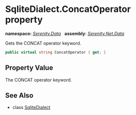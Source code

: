 # SqliteDialect.ConcatOperator property
**namespace:** *[Serenity.Data](../../README.md#serenity.data-namespace)*   **assembly**: *[Serenity.Net.Data](../../README.md)*

Gets the CONCAT operator keyword.

```csharp
public virtual string ConcatOperator { get; }
```

## Property Value

The CONCAT operator keyword.

## See Also

* class [SqliteDialect](../SqliteDialect.md)